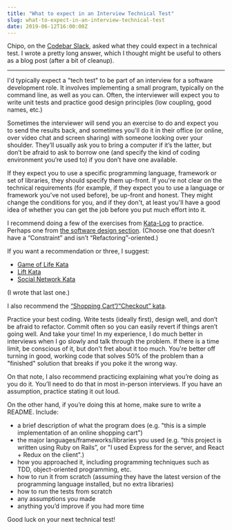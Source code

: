 ```yaml
---
title: "What to expect in an Interview Technical Test"
slug: what-to-expect-in-an-interview-technical-test
date: 2019-06-12T16:00:00Z
---
```


Chipo, on the [Codebar Slack][], asked what they could expect in a technical test. I wrote a pretty long answer, which I thought might be useful to others as a blog post (after a bit of cleanup).

---

I'd typically expect a "tech test" to be part of an interview for a software development role. It involves implementing a small program, typically on the command line, as well as you can. Often, the interviewer will expect you to write unit tests and practice good design principles (low coupling, good names, etc.)

Sometimes the interviewer will send you an exercise to do and expect you to send the results back, and sometimes you'll do it in their office (or online, over video chat and screen sharing) with someone looking over your shoulder. They’ll usually ask you to bring a computer if it’s the latter, but don’t be afraid to ask to borrow one (and specify the kind of coding environment you’re used to) if you don’t have one available.

<!--more-->

If they expect you to use a specific programming language, framework or set of libraries, they should specify them up-front. If you're not clear on the technical requirements (for example, if they expect you to use a language or framework you've not used before), be up-front and honest. They might change the conditions for you, and if they don't, at least you'll have a good idea of whether you can get the job before you put much effort into it.

I recommend doing a few of the exercises from [Kata-Log][] to practice. Perhaps one from [the software design section][kata-log: software design]. (Choose one that doesn’t have a “Constraint” and isn’t “Refactoring”-oriented.)

If you want a recommendation or three, I suggest:

- [Game of Life Kata][]
- [Lift Kata][]
- [Social Network Kata][]

(I wrote that last one.)

I also recommend the [“Shopping Cart”/“Checkout” kata][checkout kata].

Practice your best coding. Write tests (ideally first), design well, and don’t be afraid to refactor. Commit often so you can easily revert if things aren’t going well. And take your time! In my experience, I do much better in interviews when I go slowly and talk through the problem. If there is a time limit, be conscious of it, but don't fret about it too much. You're better off turning in good, working code that solves 50% of the problem than a "finished" solution that breaks if you poke it the wrong way.

On that note, I also recommend practicing explaining what you’re doing as you do it. You’ll need to do that in most in-person interviews. If you have an assumption, practice stating it out loud.

On the other hand, if you’re doing this at home, make sure to write a README. Include:

- a brief description of what the program does (e.g. "this is a simple implementation of an online shopping cart")
- the major languages/frameworks/libraries you used (e.g. “this project is written using Ruby on Rails”, or "I used Express for the server, and React + Redux on the client".)
- how you approached it, including programming techniques such as TDD, object-oriented programming, etc.
- how to run it from scratch (assuming they have the latest version of the programming language installed, but no extra libraries)
- how to run the tests from scratch
- any assumptions you made
- anything you’d improve if you had more time

Good luck on your next technical test!

[codebar slack]: https://slack.codebar.io/
[kata-log]: http://kata-log.rocks/
[kata-log: software design]: http://kata-log.rocks/software-design
[checkout kata]: http://codekata.com/kata/kata09-back-to-the-checkout/
[game of life kata]: http://kata-log.rocks/game-of-life-kata
[lift kata]: http://kata-log.rocks/lift-kata
[social network kata]: http://kata-log.rocks/social-network-kata
